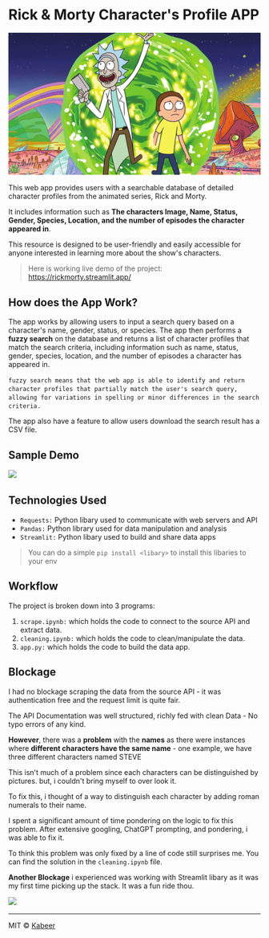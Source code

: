 # Rick & Morty Character's Profile APP
![](https://github.com/heiskabeer/Rick-Morty-Character-Search-App/blob/main/media/rick_morty.png)

This web app provides users with a searchable database of detailed character profiles from the animated series, Rick and Morty. 

It includes information such as **The characters Image, Name, Status, Gender, Species, Location, and the number of episodes the character appeared in**. 

This resource is designed to be user-friendly and easily accessible for anyone interested in learning more about the show's characters.

> Here is working live demo of the project: https://rickmorty.streamlit.app/

## How does the App Work?
The app works by allowing users to input a search query based on a character's name, gender, status, or species. The app then performs a **fuzzy search** on the database and returns a list of character profiles that match the search criteria, including information such as name, status, gender, species, location, and the number of episodes a character has appeared in.

```fuzzy search means that the web app is able to identify and return character profiles that partially match the user's search query, allowing for variations in spelling or minor differences in the search criteria. ```

The app also have a feature to allow users download the search result has a CSV file. 

## Sample Demo
![](https://github.com/heiskabeer/Rick-Morty-Character-Search-App/blob/main/media/sample%20demo.gif)


## Technologies Used
- `Requests:` Python libary used to communicate with web servers and API
- `Pandas:` Python library used for data manipulation and analysis
- `Streamlit:` Python libary used to build and share data apps

> You can do a simple `pip install <libary>` to install this libaries to your env

## Workflow
The project is broken down into 3 programs:
1. `scrape.ipynb:` which holds the code to connect to the source API and extract data. 
2. `cleaning.ipynb:` which holds the code to clean/manipulate the data.
3. `app.py:` which holds the code to build the data app.

## Blockage
I had no blockage scraping the data from the source API - it was authentication free and the request limit is quite fair.

The API Documentation was well structured, richly fed with clean Data - No typo errors of any kind. 

**However**, there was a **problem** with the **names** as there were instances where **different characters have the same name** - one example, we have three different characters named STEVE

This isn't much of a problem since each characters can be distinguished by pictures. but, i couldn't bring myself to over look it.

To fix this, i thought of a way to distinguish each character by adding roman numerals to their name. 

I spent a significant amount of time pondering on the logic to fix this problem. After extensive googling, ChatGPT prompting, and pondering, i was able to fix it. 

To think this problem was only fixed by a line of code still surprises me. You can find the solution in the `cleaning.ipynb` file.

**Another Blockage** i experienced was working with Streamlit libary as it was my first time picking up the stack. It was a fun ride thou. 

![](https://github.com/heiskabeer/Rick-Morty-Character-Search-App/blob/main/media/rick.gif)

---- 

MIT © [Kabeer](https://github.com/heiskabeer)
